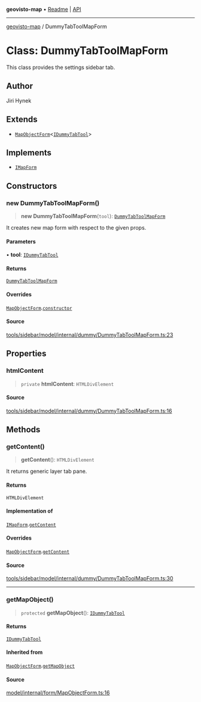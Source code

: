 **geovisto-map** • [Readme](../README.md) \| [API](../globals.md)

***

[geovisto-map](../README.md) / DummyTabToolMapForm

# Class: DummyTabToolMapForm

This class provides the settings sidebar tab.

## Author

Jiri Hynek

## Extends

- [`MapObjectForm`](MapObjectForm.md)\<[`IDummyTabTool`](../type-aliases/IDummyTabTool.md)\>

## Implements

- [`IMapForm`](../interfaces/IMapForm.md)

## Constructors

### new DummyTabToolMapForm()

> **new DummyTabToolMapForm**(`tool`): [`DummyTabToolMapForm`](DummyTabToolMapForm.md)

It creates new map form with respect to the given props.

#### Parameters

• **tool**: [`IDummyTabTool`](../type-aliases/IDummyTabTool.md)

#### Returns

[`DummyTabToolMapForm`](DummyTabToolMapForm.md)

#### Overrides

[`MapObjectForm`](MapObjectForm.md).[`constructor`](MapObjectForm.md#constructors)

#### Source

[tools/sidebar/model/internal/dummy/DummyTabToolMapForm.ts:23](https://github.com/geovisto/geovisto-map/blob/5ee2cb5d45c19062fc8fc6beefa2848c076518b6/src/tools/sidebar/model/internal/dummy/DummyTabToolMapForm.ts#L23)

## Properties

### htmlContent

> `private` **htmlContent**: `HTMLDivElement`

#### Source

[tools/sidebar/model/internal/dummy/DummyTabToolMapForm.ts:16](https://github.com/geovisto/geovisto-map/blob/5ee2cb5d45c19062fc8fc6beefa2848c076518b6/src/tools/sidebar/model/internal/dummy/DummyTabToolMapForm.ts#L16)

## Methods

### getContent()

> **getContent**(): `HTMLDivElement`

It returns generic layer tab pane.

#### Returns

`HTMLDivElement`

#### Implementation of

[`IMapForm`](../interfaces/IMapForm.md).[`getContent`](../interfaces/IMapForm.md#getcontent)

#### Overrides

[`MapObjectForm`](MapObjectForm.md).[`getContent`](MapObjectForm.md#getcontent)

#### Source

[tools/sidebar/model/internal/dummy/DummyTabToolMapForm.ts:30](https://github.com/geovisto/geovisto-map/blob/5ee2cb5d45c19062fc8fc6beefa2848c076518b6/src/tools/sidebar/model/internal/dummy/DummyTabToolMapForm.ts#L30)

***

### getMapObject()

> `protected` **getMapObject**(): [`IDummyTabTool`](../type-aliases/IDummyTabTool.md)

#### Returns

[`IDummyTabTool`](../type-aliases/IDummyTabTool.md)

#### Inherited from

[`MapObjectForm`](MapObjectForm.md).[`getMapObject`](MapObjectForm.md#getmapobject)

#### Source

[model/internal/form/MapObjectForm.ts:16](https://github.com/geovisto/geovisto-map/blob/5ee2cb5d45c19062fc8fc6beefa2848c076518b6/src/model/internal/form/MapObjectForm.ts#L16)

